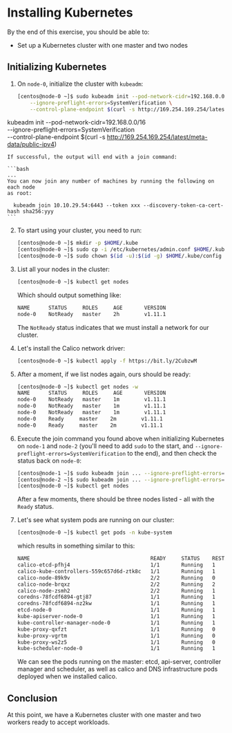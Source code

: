 # Installing Kubernetes

By the end of this exercise, you should be able to:

 - Set up a Kubernetes cluster with one master and two nodes

## Initializing Kubernetes

1.  On `node-0`, initialize the cluster with `kubeadm`:
    
    ```bash
    [centos@node-0 ~]$ sudo kubeadm init --pod-network-cidr=192.168.0.0/16 \
        --ignore-preflight-errors=SystemVerification \
        --control-plane-endpoint $(curl -s http://169.254.169.254/latest/meta-data/public-ipv4)
    ```
kubeadm init --pod-network-cidr=192.168.0.0/16 \
        --ignore-preflight-errors=SystemVerification \
        --control-plane-endpoint $(curl -s http://169.254.169.254/latest/meta-data/public-ipv4)

    If successful, the output will end with a join command:

    ```bash
    ...
    You can now join any number of machines by running the following on each node
    as root:

      kubeadm join 10.10.29.54:6443 --token xxx --discovery-token-ca-cert-hash sha256:yyy
    ```

2.  To start using your cluster, you need to run:

    ```bash
    [centos@node-0 ~]$ mkdir -p $HOME/.kube
    [centos@node-0 ~]$ sudo cp -i /etc/kubernetes/admin.conf $HOME/.kube/config
    [centos@node-0 ~]$ sudo chown $(id -u):$(id -g) $HOME/.kube/config
    ```

3.  List all your nodes in the cluster:

    ```bash
    [centos@node-0 ~]$ kubectl get nodes
    ```
    
    Which should output something like:

    ```bash
    NAME      STATUS     ROLES     AGE       VERSION
    node-0    NotReady   master    2h        v1.11.1
    ```

    The `NotReady` status indicates that we must install a network for our cluster.

4.  Let's install the Calico network driver:

    ```bash
    [centos@node-0 ~]$ kubectl apply -f https://bit.ly/2CubzwM
    ```

5.  After a moment, if we list nodes again, ours should be ready:

    ```bash
    [centos@node-0 ~]$ kubectl get nodes -w
    NAME      STATUS     ROLES     AGE       VERSION
    node-0    NotReady   master    1m        v1.11.1
    node-0    NotReady   master    1m        v1.11.1
    node-0    NotReady   master    1m        v1.11.1
    node-0    Ready     master    2m        v1.11.1
    node-0    Ready     master    2m        v1.11.1
    ```

6.  Execute the join command you found above when initializing Kubernetes on `node-1` and `node-2` (you'll need to add `sudo` to the start, and `--ignore-preflight-errors=SystemVerification` to the end), and then check the status back on `node-0`:

    ```bash
    [centos@node-1 ~]$ sudo kubeadm join ... --ignore-preflight-errors=SystemVerification
    [centos@node-2 ~]$ sudo kubeadm join ... --ignore-preflight-errors=SystemVerification
    [centos@node-0 ~]$ kubectl get nodes
    ```

    After a few moments, there should be three nodes listed - all with the `Ready` status.

7.  Let's see what system pods are running on our cluster:

    ```bash
    [centos@node-0 ~]$ kubectl get pods -n kube-system
    ```

    which results in something similar to this:

    ```bash
    NAME                                       READY     STATUS    RESTARTS   AGE
    calico-etcd-pfhj4                          1/1       Running   1          5h
    calico-kube-controllers-559c657d6d-ztk8c   1/1       Running   1          5h
    calico-node-89k9v                          2/2       Running   0          4h
    calico-node-brqxz                          2/2       Running   2          5h
    calico-node-zsmh2                          2/2       Running   1          41s
    coredns-78fcdf6894-gtj87                   1/1       Running   1          5h
    coredns-78fcdf6894-nz2kw                   1/1       Running   1          5h
    etcd-node-0                                1/1       Running   1          5h
    kube-apiserver-node-0                      1/1       Running   1          5h
    kube-controller-manager-node-0             1/1       Running   1          5h
    kube-proxy-qxfzt                           1/1       Running   0          41s
    kube-proxy-vgrtm                           1/1       Running   0          4h
    kube-proxy-ws2z5                           1/1       Running   0          5h
    kube-scheduler-node-0                      1/1       Running   1          5h
    ```

    We can see the pods running on the master: etcd, api-server, controller manager and scheduler, as well as calico and DNS infrastructure pods deployed when we installed calico. 

## Conclusion

At this point, we have a Kubernetes cluster with one master and two workers ready to accept workloads. 
